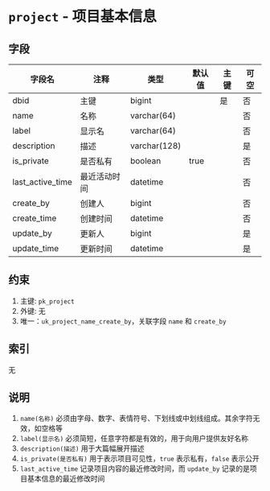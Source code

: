 # `project` - 项目基本信息

## 字段

| 字段名           | 注释         | 类型         | 默认值 | 主键 | 可空 |
| ---------------- | ------------ | ------------ | ------ | ---- | ---- |
| dbid             | 主键         | bigint       |        | 是   | 否   |
| name             | 名称         | varchar(64)  |        |      | 否   |
| label            | 显示名       | varchar(64)  |        |      | 否   |
| description      | 描述         | varchar(128) |        |      | 是   |
| is_private       | 是否私有     | boolean      | true   |      | 否   |
| last_active_time | 最近活动时间 | datetime     |        |      | 否   |
| create_by        | 创建人       | bigint       |        |      | 否   |
| create_time      | 创建时间     | datetime     |        |      | 否   |
| update_by        | 更新人       | bigint       |        |      | 是   |
| update_time      | 更新时间     | datetime     |        |      | 是   |

## 约束

1. 主键: `pk_project`
2. 外键: 无
3. 唯一：`uk_project_name_create_by`，关联字段 `name` 和 `create_by`

## 索引

无

## 说明

1. `name(名称)` 必须由字母、数字、表情符号、下划线或中划线组成。其余字符无效，如空格等
2. `label(显示名)` 必须简短，任意字符都是有效的，用于向用户提供友好名称
3. `description(描述)` 用于大篇幅展开描述
4. `is_private(是否私有)` 用于表示项目可见性，`true` 表示私有，`false` 表示公开
5. `last_active_time` 记录项目内容的最近修改时间，而 `update_by` 记录的是项目基本信息的最近修改时间